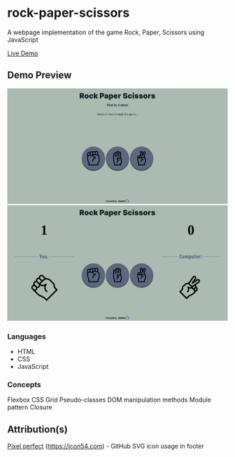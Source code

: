 # rock-paper-scissors
A webpage implementation of the game Rock, Paper, Scissors using JavaScript<br>

[Live Demo](https://sorrrb.github.io/rock-paper-scissors/)

## Demo Preview
![Demo preview](./resources/demo1.png)
![Demo preview](./resources/demo2.png)

### Languages
- HTML
- CSS
- JavaScript

### Concepts
Flexbox
CSS Grid
Pseudo-classes
DOM manipulation methods
Module pattern
Closure

## Attribution(s)
[Pixel perfect](https://www.flaticon.com/authors/pixel-perfect) (https://icon54.com) - GitHub SVG icon usage in footer